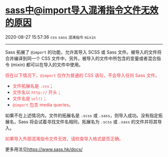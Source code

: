 # [sass中@import导入混淆指令文件无效的原因](https://blog.csdn.net/woaidouya123/article/details/108262501)
2020-08-27 15:57:36 `css` `sass` `混淆指令` `mixin`

---
<p>Sass 拓展了&nbsp;<code>@import</code>&nbsp;的功能，允许其导入 SCSS 或 Sass 文件。被导入的文件将合并编译到同一个 CSS 文件中，另外，被导入的文件中所包含的变量或者混合指令 (mixin) 都可以在导入的文件中使用。</p> 
<p><span style="color:#f33b45;">但在以下情况下，<code>@import</code>&nbsp;仅作为普通的 CSS 语句，不会导入任何 Sass 文件。</span></p> 
<ul><li><span style="color:#f33b45;">文件拓展名是&nbsp;<code>.css</code>；</span></li><li><span style="color:#f33b45;">文件名以&nbsp;<code>http://</code>&nbsp;开头；</span></li><li><span style="color:#f33b45;">文件名是&nbsp;<code>url()</code>；</span></li><li><span style="color:#f33b45;"><code>@import</code>&nbsp;包含 media queries。</span></li></ul>
<p>如果不在上述情况内，文件的拓展名是&nbsp;<code>.scss</code>&nbsp;或&nbsp;<code>.sass</code>，则导入成功。没有指定拓展名，Sass 将会试着寻找文件名相同，拓展名为&nbsp;<code>.scss</code>&nbsp;或&nbsp;<code>.sass</code>&nbsp;的文件并将其导入。</p> 
<p><span style="color:#f33b45;">如果导入外部混淆指令文件无效，请检查导入格式是否正确。</span></p> 
<p>更多用法见<a href="https://www.sass.hk/docs/">https://www.sass.hk/docs/</a></p> 
<p>&nbsp;</p>
